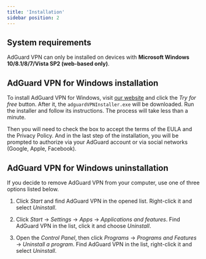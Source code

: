 ```yaml
---
title: 'Installation'
sidebar position: 2
---
```



## System requirements

AdGuard VPN can only be installed on devices with **Microsoft Windows 10/8.1/8/7/Vista SP2 (web-based only)**.


## AdGuard VPN for Windows installation

To install AdGuard VPN for Windows, visit [our website](https://adguard-vpn.com/en/welcome.html) and click the *Try for free* button. After it, the `adguardVPNInstaller.exe` will be downloaded. Run the installer and follow its instructions. The process will take less than a minute. 

Then you will need to check the box to accept the terms of the EULA and the Privacy Policy. And in the last step of the installation, you will be prompted to authorize via your AdGuard account or via social networks (Google, Apple, Facebook).


## AdGuard VPN for Windows uninstallation

If you decide to remove AdGuard VPN from your computer, use one of three options listed below.

1. Click *Start* and find AdGuard VPN in the opened list. Right-click it and select *Uninstall*.

2. Click *Start* -> *Settings* -> *Apps* -> *Applications and features*. Find AdGuard VPN in the list, click it and choose *Uninstall*.

3. Open the *Control Panel*, then click *Programs* -> *Programs and Features* -> *Uninstall a program*. Find AdGuard VPN in the list, right-click it and select *Uninstall*.